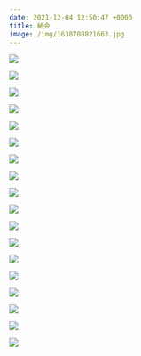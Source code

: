 ```yaml
---
date: 2021-12-04 12:50:47 +0000
title: 納会
image: /img/1638708821663.jpg
---
```

![](/img/1638708818432.jpg)

![](/img/1638708818654.jpg)

![](/img/1638708818900.jpg)

![](/img/1638708822276.jpg)

![](/img/1638708822587.jpg)

![](/img/1638708822929.jpg)

![](/img/1638708823223.jpg)

![](/img/1638708823490.jpg)

![](/img/1638708824128.jpg)

![](/img/1638708824590.jpg)

![](/img/1638708824865.jpg)

![](/img/1638708825368.jpg)

![](/img/1638708825638.jpg)

![](/img/1638708819388.jpg)

![](/img/1638708819981.jpg)

![](/img/1638708820844.jpg)

![](/img/1638708821356.jpg)

![](/img/1638708821892.jpg)
